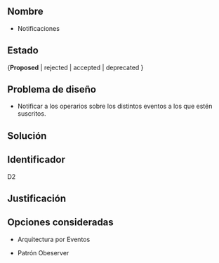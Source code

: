 ## Nombre
* Notificaciones

## Estado
{**Proposed** | rejected | accepted | deprecated }

## Problema de diseño 

* Notificar a los operarios sobre los distintos eventos a los que estén suscritos.  

## Solución 

## Identificador 
D2

## Justificación 

## Opciones consideradas 

* Arquitectura por Eventos 

* Patrón Obeserver 
